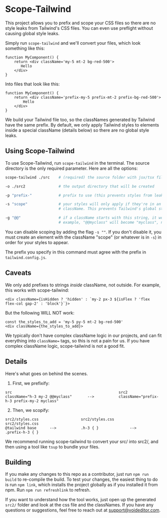 
# Scope-Tailwind

This project allows you to prefix and scope your CSS files so there are no style leaks from Tailwind's CSS files. You can even use preflight without causing global style leaks. 

Simply run `scope-tailwind` and we'll convert your files, which look something like this:

```tsx
function MyComponent() {
    return <div className='my-5 mt-2 bg-red-500'>
       Hello
    </div>
}
```

Into files that look like this:

```tsx
function MyComponent() {
    return <div className='prefix-my-5 prefix-mt-2 prefix-bg-red-500'>
        Hello
    </div>
}
```

We build your Tailwind file too, so the classNames generated by Tailwind have the same prefix. By default, we only apply Tailwind styles to elements inside a special className (details below) so there are no global style leaks. 

## Using Scope-Tailwind

To use Scope-Tailwind, run `scope-tailwind` in the terminal. The source directory is the only required parameter. Here are all the options:

```bash
scope-tailwind ./src    # (required) the source folder with jsx/tsx files to scopify

-o ./src2               # the output directory that will be created

-p "prefix-"            # prefix to use (this prevents styles from leaking out)

-s "scope"              # your styles will only apply if they're in an element with this 
                        # className. This prevents Tailwind's global styles from leaking out

-g "@@"                 # if a className starts with this string, it won't be prefixed. For 
                        # example, "@@myclass" will become "myclass", not "prefix-myclass"
```

You can disable scoping by adding the flag `-s ""`. If you don't disable it, you must create an element with the className "scope" (or whatever is in `-s`) in order for your styles to appear. 

The prefix you specify in this command must agree with the prefix in `tailwind.config.js`.

## Caveats

We only add prefixes to strings *inside* className, not outside.
For example, this works with scope-tailwind:
```tsx
<div className={isHidden ? 'hidden' : `my-2 px-3 ${isFlex ? 'flex flex-col gap-2' : 'block'}`}>
```

But the following WILL NOT work:

```tsx
const the_styles_to_add = 'my-5 py-5 mt-2 bg-red-500'
<div className={the_styles_to_add}>
```

We typically don't have complex className logic in our projects, and can fit everything into `className=` tags, so this is not a pain for us. If you have complex className logic, scope-tailwind is not a good fit.


## Details

Here's what goes on behind the scenes.

1. First, we prefixify:
```raw
src                                                src2
className="h-3 my-2 @@myclass"       -->           className="prefix-h-3 prefix-my-2 myclass"
```



2. Then, we scopify:
```raw
src2/styles.css                   src2/styles.css                     src2/styles.css
@tailwind base      -->           .h-3 { }              -->           .prefix-h-3 { }
```


We recommend running scope-tailwind to convert your src/ into src2/, and then using a tool like `tsup` to bundle your files.


## Building

If you make any changes to this repo as a contributor, just run `npm run build` to re-compile the build.
To test your changes, the easiest thing to do is run `npm link`, which installs the project globally as if you installed it from npm. Run `npm run refreshlink` to refresh.

If you want to understand how the tool works, just open up the generated `src2/` folder and look at the css file and the classNames. If you have any questions or suggestions, feel free to reach out at support@voideditor.com.

